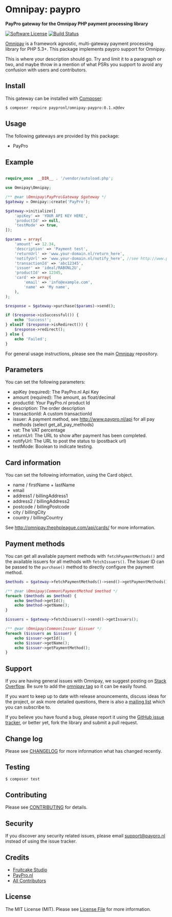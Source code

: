 # Omnipay: paypro

**PayPro gateway for the Omnipay PHP payment processing library**

[![Software License](https://img.shields.io/badge/license-MIT-brightgreen.svg?style=flat-square)](LICENSE.md)
[![Build Status](https://img.shields.io/travis/paypronl/omnipay-paypro/master.svg?style=flat-square)](https://travis-ci.org/paypronl/omnipay-paypro)

[Omnipay](https://github.com/thephpleague/omnipay) is a framework agnostic, multi-gateway payment
processing library for PHP 5.3+. This package implements paypro support for Omnipay.

This is where your description should go. Try and limit it to a paragraph or two, and maybe throw in a mention of what
PSRs you support to avoid any confusion with users and contributors.

## Install

This gateway can be installed with [Composer](https://getcomposer.org/):

``` bash
$ composer require paypronl/omnipay-paypro:0.1.x@dev
```

## Usage

The following gateways are provided by this package:

 * PayPro

## Example

```php

require_once  __DIR__ . '/vendor/autoload.php';

use Omnipay\Omnipay;

/** @var \Omnipay\PayPro\Gateway $gateway */
$gateway = Omnipay::create('PayPro');

$gateway->initialize([
    'apiKey' => 'YOUR API KEY HERE',
    'productId' => null,
    'testMode' => true,
]);

$params = array(
    'amount' => 12.34,
    'description' => 'Payment test',
    'returnUrl' => 'www.your-domain.nl/return_here',
    'notifyUrl' => 'www.your-domain.nl/notify_here', //see http://www.paypro.nl/postback
    'transactionId' => 'abc12345',
    'issuer' => 'ideal/RABONL2U',
    'productId' => 12345,
    'card' => array(
        'email' => 'info@example.com',
        'name' => 'My name',
    ),
);

$response = $gateway->purchase($params)->send();

if ($response->isSuccessful()) {
    echo 'Success!';
} elseif ($response->isRedirect()) {
    $response->redirect();
} else {
    echo 'Failed';
}
```

For general usage instructions, please see the main [Omnipay](https://github.com/thephpleague/omnipay) repository.

## Parameters

You can set the following parameters:

 - apiKey (required): The PayPro.nl Api Key
 - amount (required): The amount, as float/decimal
 - productId: Your PayPro.nl product Id
 - description: The order description
 - transactionId: A custom transactionId
 - issuer: A payment method, see http://www.paypro.nl/api for all pay methods (select get_all_pay_methods)
 - vat: The VAT percentage
 - returnUrl: The URL to show after payment has been completed.
 - notifyUrl: The URL to post the status to (postback url)
 - testMode: Boolean to indicate testing.

## Card information

 You can set the following information, using the Card object.

 - name / firstName + lastName
 - email
 - address1 / billingAddress1
 - address2 / billingAddress2
 - postcode / billingPostcode
 - city / billingCity
 - country / billingCountry

See http://omnipay.thephpleague.com/api/cards/ for more information.

## Payment methods

You can get all available payment methods with `fetchPaymentMethods()` and the available issuers for all methods with `fetchIssuers()`.
The Issuer ID can be passed to the `purchase()` method to directly configure the payment method.

```php
$methods = $gateway->fetchPaymentMethods()->send()->getPaymentMethods();

/** @var \Omnipay\Common\PaymentMethod $method */
foreach ($methods as $method) {
    echo $method->getId();
    echo $method->getName();
}

$issuers = $gateway->fetchIssuers()->send()->getIssuers();

/** @var \Omnipay\Common\Issuer $issuer */
foreach ($issuers as $issuer) {
    echo $issuer->getId();
    echo $issuer->getName();
    echo $issuer->getPaymentMethod();
}

```

## Support

If you are having general issues with Omnipay, we suggest posting on
[Stack Overflow](http://stackoverflow.com/). Be sure to add the
[omnipay tag](http://stackoverflow.com/questions/tagged/omnipay) so it can be easily found.

If you want to keep up to date with release anouncements, discuss ideas for the project,
or ask more detailed questions, there is also a [mailing list](https://groups.google.com/forum/#!forum/omnipay) which
you can subscribe to.

If you believe you have found a bug, please report it using the [GitHub issue tracker](https://github.com/paypronl/omnipay-paypro/issues),
or better yet, fork the library and submit a pull request.

## Change log

Please see [CHANGELOG](CHANGELOG.md) for more information what has changed recently.

## Testing

``` bash
$ composer test
```

## Contributing

Please see [CONTRIBUTING](CONTRIBUTING.md) for details.

## Security

If you discover any security related issues, please email support@paypro.nl instead of using the issue tracker.

## Credits

- [Fruitcake Studio](https://github.com/fruitcakestudio)
- [PayPro.nl](https://github.com/paypronl)
- [All Contributors](../../contributors)

## License

The MIT License (MIT). Please see [License File](LICENSE.md) for more information.
